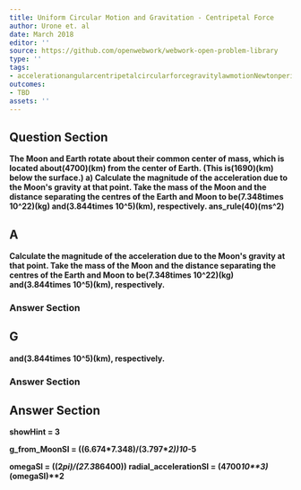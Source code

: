 ```yaml
---
title: Uniform Circular Motion and Gravitation - Centripetal Force
author: Urone et. al
date: March 2018
editor: ''
source: https://github.com/openwebwork/webwork-open-problem-library
type: ''
tags:
- accelerationangularcentripetalcircularforcegravitylawmotionNewtonperiodradianrotationaluniformvelocity
outcomes:
- TBD
assets: ''
---
```


## Question Section 

<b>
The Moon and Earth rotate about their common center of mass, which is located about(4700)(km) from the center of Earth. (This is(1690)(km) below the surface.)
a) Calculate the magnitude of the acceleration due to the Moon's gravity at that point. Take the mass of the Moon and the distance separating the centres of the Earth and Moon to be(7.348times 10^22)(kg) and(3.844times 10^5)(km), respectively.
ans_rule(40)(ms^2)

## A
Calculate the magnitude of the acceleration due to the Moon's gravity at that point. Take the mass of the Moon and the distance separating the centres of the Earth and Moon to be(7.348times 10^22)(kg) and(3.844times 10^5)(km), respectively.
### Answer Section
## G
and(3.844times 10^5)(km), respectively.
### Answer Section


## Answer Section

showHint = 3

g_from_MoonSI = ((6.674*7.348)/(3.797**2))*10**-5

omegaSI = ((2*pi)/(27.3*86400))
radial_accelerationSI = (4700*10**3)*(omegaSI)**2